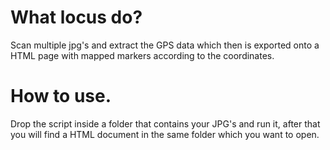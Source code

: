 # What locus do?
Scan multiple jpg's and extract the GPS data which then is exported onto a HTML page with mapped markers according to the coordinates.

# How to use.
Drop the script inside a folder that contains your JPG's and run it, after that you will find a HTML document in the same folder which you want to open.
